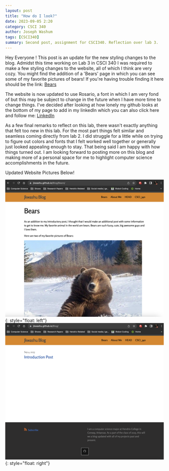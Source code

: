 ```yaml
---
layout: post
title: "How do I look?"
date: 2023-09-05 2:20
category: CSCI 340
author: Joseph Washum
tags: [CSCI340]
summary: Second post, assignment for CSCI340. Reflection over lab 3.
---
```

Hey Everyone ! This post is an update for the new styling changes to the blog. Admidst this time working on Lab 3 in CSCI 340 I was required to make a few styling changes to the website, all of which I think are very cozy. You might find the addition of a 'Bears' page in which you can see some of my favorite pictures of bears! If you're having trouble finding it here should be the link: [Bears](https://jkwashu.github.io/Blog/Bears/)

The website is now updated to use Rosario, a font in which I am very fond of but this may be subject to change in the future when I have more time to change things. I've decided after looking at how lonely my github looks at the bottom of my page to add in my linkedIn which you can also click here and follow me: [LinkedIn](https://www.linkedin.com/in/joseph-washum-1a5899261/)

As a few final remarks to reflect on this lab, there wasn't exactly anything that felt too new in this lab. For the most part things felt similar and seamless coming directly from lab 2. I did struggle for a little while on trying to figure out colors and fonts that I felt worked well together or generally just looked appealing enough to stay. That being said I am happy with how things turned out. I am looking forward to posting more on this blog and making more of a personal space for me to highlight computer science accomplishments in the future.

Updated Website Pictures Below!

![UpdatedBears](/pic_assets/Bear_ScnS.png){: style="float: left"}
![UpdatedBlog](/pic_assets/BlogScnS.png){: style="float: right"}
